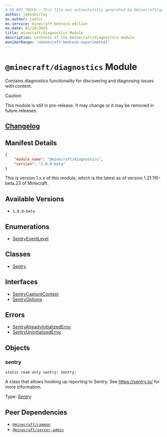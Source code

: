 ```yaml
---
# DO NOT TOUCH — This file was automatically generated by @minecraft/api-docs-generator, to report problems file an issue at https://github.com/Mojang/minecraft-scripting-libraries
author: jakeshirley
ms.author: jashir
ms.service: minecraft-bedrock-edition
ms.date: 02/10/2025
title: minecraft/diagnostics Module
description: Contents of the @minecraft/diagnostics module
monikerRange: "=minecraft-bedrock-experimental"
---
```

# `@minecraft/diagnostics` Module

Contains diagnostics functionality for discovering and diagnosing issues with content.

> [!CAUTION]
> This module is still in pre-release.  It may change or it may be removed in future releases.

## [Changelog](changelog.md)

## Manifest Details
```json
{
    "module_name": "@minecraft/diagnostics",
    "version": "1.0.0-beta"
}
```
This is version 1.x.x of this module, which is the latest as of version 1.21.110-beta.23 of Minecraft.

## Available Versions
- `1.0.0-beta`

## Enumerations
- [SentryEventLevel](SentryEventLevel.md)

## Classes
- [Sentry](Sentry.md)

## Interfaces
- [SentryCaptureContext](SentryCaptureContext.md)
- [SentryOptions](SentryOptions.md)

## Errors
- [SentryAlreadyInitializedError](SentryAlreadyInitializedError.md)
- [SentryUninitializedError](SentryUninitializedError.md)

## Objects
  
### **sentry**
`static read-only sentry: Sentry;`

A class that allows hooking up reporting to Sentry.  See https://sentry.io/ for more information.

Type: [*Sentry*](Sentry.md)

## Peer Dependencies
- [`@minecraft/common`](../../../scriptapi/minecraft/common/minecraft-common.md)
- [`@minecraft/server-admin`](../../../scriptapi/minecraft/server-admin/minecraft-server-admin.md)

